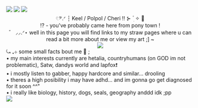 <img src="https://64.media.tumblr.com/1c18bcab3ecc903de21059f5090bc2fc/84f9bac0f54e2bad-1d/s1280x1920/9b8f3cb1ab8126b02462e02783df87d35528043c.pnj">
<img src="https://media.discordapp.net/attachments/1133526020855705661/1370112959988240457/Untitled209_20250508205901.png?ex=681e50a1&is=681cff21&hm=482301f1cab6494fd7849058e9905ada8f576e4cd11b19e2c0923e2fa6072593&=&format=webp&quality=lossless&width=1514&height=478">
<img src="https://64.media.tumblr.com/907f0a419c48a3b27b59acc935baf281/23681ec8e8b5b5ba-b9/s1280x1920/b64ccf4780494639c6e180f4465cd18d41e4b647.pnj">
<div align="center">  𓏲𝄢.ᐟ ┆ Keel / Polpol / Cheri ‼️ ⊱  ۫ ׅ ✧ 🍓 </div>
<div align="center"> ⁉️ - you've probably came here from pony town ! </div>
<div align="center"> ゛ ⸝⸝.ᐟ⋆  well in this page you will find links to my straw pages where u can read a bit more about me or view my art ;] ~ </div>
<div align="center"> <img src="https://64.media.tumblr.com/ae239960f6daae72eb9a5f233b4b8904/5ffe864cc72d3596-82/s640x960/0d158006f0c4e0f06ef3e35f6c061fdee204608c.gifv"> </div>
<div align="left"> ⤿ ₊⊹ some small facts bout me 🌹 ; </div>
<div align="left">• my main interests currently are hetalia, countryhumans (on GOD im not problematic), Satw, dandys world and lapfox❗</div>
<div align="left">• i mostly listen to gabber, happy hardcore and similar... drooling </div>
<div align="left">• theres a high posibility i may have adhd... and im gonna go get diagnosed for it soon ^^" </div>
<div align="left">• i really like biology, history, dogs, seals, geography anddd idk ;pp </div>

<img src="https://64.media.tumblr.com/a8d6eb5d611d3c515e2fc483d6596967/84f9bac0f54e2bad-65/s1280x1920/2bddb4f526689729098ab9e38d93852e60df7396.pnj">
